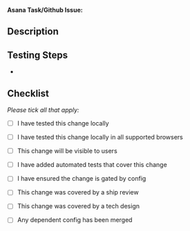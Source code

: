 **Asana Task/Github Issue:** <!-- Link to Asana Task/Github Issue -->

## Description

<!--
  Provide a terse summary of what the change is, detailed descriptions should belong in ship reviews or tech designs
-->

## Testing Steps

- <!-- Include simple steps on how to check this change is working. Write "N/A" if not applicable. -->

## Checklist

<!--
  These questions are a friendly reminder to shipping code, if you're uncertain ask the AoR owners.
  It's also totally appropriate to not check some of these boxes, if they don't apply to your change.
-->
*Please tick all that apply:*

- [ ] I have tested this change locally
- [ ] I have tested this change locally in all supported browsers
- [ ] This change will be visible to users
- [ ] I have added automated tests that cover this change
- [ ] I have ensured the change is gated by config
- [ ] This change was covered by a ship review
- [ ] This change was covered by a tech design
- [ ] Any dependent config has been merged

